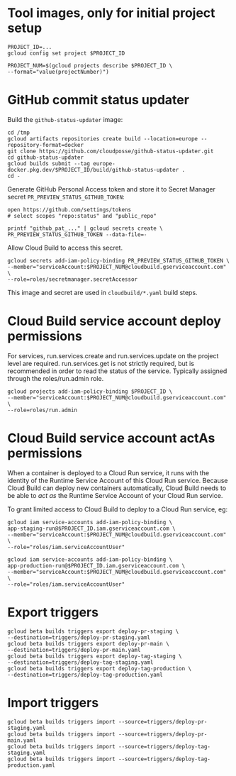 # Tool images, only for initial project setup

    PROJECT_ID=...
    gcloud config set project $PROJECT_ID

    PROJECT_NUM=$(gcloud projects describe $PROJECT_ID \
    --format="value(projectNumber)")

# GitHub commit status updater

Build the `github-status-updater` image:

    cd /tmp
    gcloud artifacts repositories create build --location=europe --repository-format=docker
    git clone https://github.com/cloudposse/github-status-updater.git
    cd github-status-updater
    gcloud builds submit --tag europe-docker.pkg.dev/$PROJECT_ID/build/github-status-updater .
    cd -

Generate GitHub Personal Access token and store it to Secret Manager
secret `PR_PREVIEW_STATUS_GITHUB_TOKEN`:

    open https://github.com/settings/tokens
    # select scopes "repo:status" and "public_repo"

    printf "github_pat_..." | gcloud secrets create \
    PR_PREVIEW_STATUS_GITHUB_TOKEN --data-file=-

Allow Cloud Build to access this secret.

    gcloud secrets add-iam-policy-binding PR_PREVIEW_STATUS_GITHUB_TOKEN \
    --member="serviceAccount:$PROJECT_NUM@cloudbuild.gserviceaccount.com" \
    --role=roles/secretmanager.secretAccessor

This image and secret are used in `cloudbuild/*.yaml` build steps.

# Cloud Build service account deploy permissions

For services, run.services.create and run.services.update on
the project level are required. run.services.get is not strictly
required, but is recommended in order to read the status of the service.
Typically assigned through the roles/run.admin role.

```
gcloud projects add-iam-policy-binding $PROJECT_ID \
--member="serviceAccount:$PROJECT_NUM@cloudbuild.gserviceaccount.com" \
--role=roles/run.admin
```

# Cloud Build service account actAs permissions

When a container is deployed to a Cloud Run service, it runs with the
identity of the Runtime Service Account of this Cloud Run service.
Because Cloud Build can deploy new containers automatically, Cloud Build
needs to be able to _act as_ the Runtime Service Account of your Cloud Run service.

To grant limited access to Cloud Build to deploy to a Cloud Run service, eg:

```
gcloud iam service-accounts add-iam-policy-binding \
app-staging-run@$PROJECT_ID.iam.gserviceaccount.com \
--member="serviceAccount:$PROJECT_NUM@cloudbuild.gserviceaccount.com" \
--role="roles/iam.serviceAccountUser"

gcloud iam service-accounts add-iam-policy-binding \
app-production-run@$PROJECT_ID.iam.gserviceaccount.com \
--member="serviceAccount:$PROJECT_NUM@cloudbuild.gserviceaccount.com" \
--role="roles/iam.serviceAccountUser"
```

# Export triggers

```
gcloud beta builds triggers export deploy-pr-staging \
--destination=triggers/deploy-pr-staging.yaml
gcloud beta builds triggers export deploy-pr-main \
--destination=triggers/deploy-pr-main.yaml
gcloud beta builds triggers export deploy-tag-staging \
--destination=triggers/deploy-tag-staging.yaml
gcloud beta builds triggers export deploy-tag-production \
--destination=triggers/deploy-tag-production.yaml
```

# Import triggers

```
gcloud beta builds triggers import --source=triggers/deploy-pr-staging.yaml
gcloud beta builds triggers import --source=triggers/deploy-pr-main.yaml
gcloud beta builds triggers import --source=triggers/deploy-tag-staging.yaml
gcloud beta builds triggers import --source=triggers/deploy-tag-production.yaml
```
